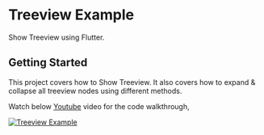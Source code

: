 # Treeview Example

Show Treeview using Flutter.

## Getting Started

This project covers how to Show Treeview. It also covers how to expand & collapse all treeview nodes using different methods.

Watch below [Youtube](https://www.youtube.com/watch?v=P2zQtoEuu9k) video for the code walkthrough,

[![Treeview Example](https://img.youtube.com/vi/P2zQtoEuu9k/0.jpg)](https://www.youtube.com/watch?v=P2zQtoEuu9k)
